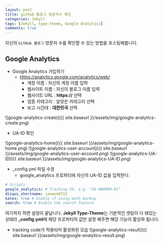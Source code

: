 ```yaml
---
layout: post
title: github 블로그 방문자수 확인
categories: Jekyll
tags: [Jekyll, type-theme, Google Analytics]
comments: true
---
```


자신의 <code class="highlight">GitHub 블로그</code> 방문자 수를 확인할 수 있는 방법을 포스팅해봅니다.

## Google Analytics
- Google Analytics 가입하기
    -  <https://analytics.google.com/analytics/web/>
        - 계정 이름 : 자신의 계정 이름 입력
        - 웹사이트 이름 : 자신이 블로그 이름 입력
        - 웹사이트 URL : **https://** 선택 
        - 업종 카테고리 : 알맞은 카테고리 선택
        - 보고 시간대 :  **대한민국** 선택

![google-analytics-create]({{ site.baseurl }}/assets/img/google-analytics-create.png)

- UA-ID 확인

![google-analytics-home]({{ site.baseurl }}/assets/img/google-analytics-home.png)
![google-analytics-user-account]({{ site.baseurl }}/assets/img/google-analytics-user-account.png)
![google-analytics-UA-ID]({{ site.baseurl }}/assets/img/google-analytics-UA-ID.png)


- _config.yml 파일 수정    
    - google_analytics 프로퍼티에 자신의 UA-ID 값을 입력한다.
~~~yaml
# Scripts
google_analytics: # Tracking ID, e.g. "UA-000000-01"
disqus_shortname: joowon0712
katex: true # Enable if using math markup
search: true # Enable the search feature
~~~

여기까지 하면 설정이 끝납니다.
**Jekyll Type-Theme**는 기본적인 셋팅이 다 돼있는 상태라 
**_config.yml**에 해당 프로퍼티의 값만 설정 해주면 해당 기능이 활성화 됩니다.

- tracking code가 적용되어 활성화된 모습
![google-analytics-result]({{ site.baseurl }}/assets/img/google-analytics-result.png)